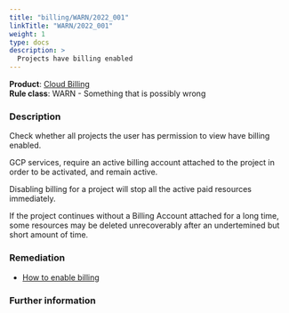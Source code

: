 ```yaml
---
title: "billing/WARN/2022_001"
linkTitle: "WARN/2022_001"
weight: 1
type: docs
description: >
  Projects have billing enabled
---
```


**Product**: [Cloud Billing](https://cloud.google.com/billing)\
**Rule class**: WARN - Something that is possibly wrong

### Description

Check whether all projects the user has permission to view have billing enabled.

GCP services, require an active billing account attached to the project in order to be activated, and remain active.

Disabling billing for a project will stop all the active paid resources immediately.

If the project continues without a Billing Account attached for a long time, some resources may be deleted unrecoverably after an undertemined but short amount of time.

### Remediation

- [How to enable billing](https://cloud.google.com/billing/docs/how-to/modify-project#how-to-enable-billing)

### Further information
